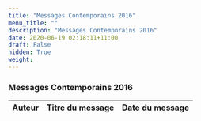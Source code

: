 ```yaml
---
title: "Messages Contemporains 2016"
menu_title: ""
description: "Messages Contemporains 2016"
date: 2020-06-19 02:18:11+11:00
draft: False
hidden: True
weight:
---
```

### Messages Contemporains 2016

**Auteur** | **Titre du message** | **Date du message**  
---|---|---
